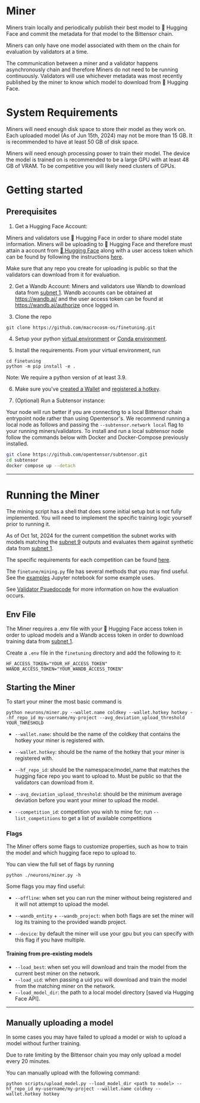 # Miner

Miners train locally and periodically publish their best model to 🤗 Hugging Face and commit the metadata for that model to the Bittensor chain.

Miners can only have one model associated with them on the chain for evaluation by validators at a time.

The communication between a miner and a validator happens asynchronously chain and therefore Miners do not need to be running continuously. Validators will use whichever metadata was most recently published by the miner to know which model to download from 🤗 Hugging Face.

# System Requirements

Miners will need enough disk space to store their model as they work on. Each uploaded model (As of Jun 15th, 2024) may not be more than 15 GB. It is recommended to have at least 50 GB of disk space.

Miners will need enough processing power to train their model. The device the model is trained on is recommended to be a large GPU with at least 48 GB of VRAM. To be competitive you will likely need clusters of GPUs.

# Getting started

## Prerequisites

1. Get a Hugging Face Account: 

Miners and validators use 🤗 Hugging Face in order to share model state information. Miners will be uploading to 🤗 Hugging Face and therefore must attain a account from [🤗 Hugging Face](https://huggingface.co/) along with a user access token which can be found by following the instructions [here](https://huggingface.co/docs/hub/security-tokens).

Make sure that any repo you create for uploading is public so that the validators can download from it for evaluation.

2. Get a Wandb Account:
Miners and validators use Wandb to download data from [subnet 1](https://github.com/macrocosm-os/prompting). Wandb accounts can be obtained at https://wandb.ai/ and the user access token can be found at https://wandb.ai/authorize once logged in.

3. Clone the repo

```shell
git clone https://github.com/macrocosm-os/finetuning.git
```

4. Setup your python [virtual environment](https://docs.python.org/3/library/venv.html) or [Conda environment](https://conda.io/projects/conda/en/latest/user-guide/tasks/manage-environments.html#creating-an-environment-with-commands).

5. Install the requirements. From your virtual environment, run
```shell
cd finetuning
python -m pip install -e .
```

Note: We require a python version of at least 3.9.

6. Make sure you've [created a Wallet](https://docs.bittensor.com/getting-started/wallets) and [registered a hotkey](https://docs.bittensor.com/subnets/register-and-participate).

7. (Optional) Run a Subtensor instance:

Your node will run better if you are connecting to a local Bittensor chain entrypoint node rather than using Opentensor's. 
We recommend running a local node as follows and passing the ```--subtensor.network local``` flag to your running miners/validators. 
To install and run a local subtensor node follow the commands below with Docker and Docker-Compose previously installed.
```bash
git clone https://github.com/opentensor/subtensor.git
cd subtensor
docker compose up --detach
```
---

# Running the Miner

The mining script has a shell that does some initial setup but is not fully implemented. You will need to implement the specific training logic yourself prior to running it.

As of Oct 1st, 2024 for the current competition the subnet works with models matching the [subnet 9](https://github.com/macrocosm-os/pretraining/) outputs and evaluates them against synthetic data from [subnet 1](https://github.com/macrocosm-os/prompting).

The specific requirements for each competition can be found [here](../constants/__init__.py).

The `finetune/mining.py` file has several methods that you may find useful. See the [examples](./examples.ipynb) Jupyter notebook for some example uses.

See [Validator Psuedocode](docs/validator.md#validator) for more information on how the evaluation occurs.

## Env File

The Miner requires a .env file with your 🤗 Hugging Face access token in order to upload models and a Wandb access token in order to download training data from [subnet 1](https://github.com/macrocosm-os/prompting).

Create a `.env` file in the `finetuning` directory and add the following to it:
```shell
HF_ACCESS_TOKEN="YOUR_HF_ACCESS_TOKEN"
WANDB_ACCESS_TOKEN="YOUR_WANDB_ACCESS_TOKEN"
```

## Starting the Miner

To start your miner the most basic command is

```shell
python neurons/miner.py --wallet.name coldkey --wallet.hotkey hotkey --hf_repo_id my-username/my-project --avg_deviation_upload_threshold YOUR_THRESHOLD
```

- `--wallet.name`: should be the name of the coldkey that contains the hotkey your miner is registered with.

- `--wallet.hotkey`: should be the name of the hotkey that your miner is registered with.

- `--hf_repo_id`: should be the namespace/model_name that matches the hugging face repo you want to upload to. Must be public so that the validators can download from it.

- `--avg_deviation_upload_threshold`: should be the minimum average deviation before you want your miner to upload the model.

- `--competition_id`: competition you wish to mine for; run `--list_competitions` to get a list of available competitions


### Flags

The Miner offers some flags to customize properties, such as how to train the model and which hugging face repo to upload to.

You can view the full set of flags by running
```shell
python ./neurons/miner.py -h
```

Some flags you may find useful:

- `--offline`: when set you can run the miner without being registered and it will not attempt to upload the model.

- `--wandb_entity` + `--wandb_project`: when both flags are set the miner will log its training to the provided wandb project.

- `--device`: by default the miner will use your gpu but you can specify with this flag if you have multiple.

#### Training from pre-existing models

- `--load_best`: when set you will download and train the model from the current best miner on the network.
- `--load_uid`: when passing a uid you will download and train the model from the matching miner on the network.
- `--load_model_dir`: the path to a local model directory [saved via Hugging Face API].

---

## Manually uploading a model

In some cases you may have failed to upload a model or wish to upload a model without further training.

Due to rate limiting by the Bittensor chain you may only upload a model every 20 minutes.

You can manually upload with the following command:
```shell
python scripts/upload_model.py --load_model_dir <path to model> --hf_repo_id my-username/my-project --wallet.name coldkey --wallet.hotkey hotkey
```